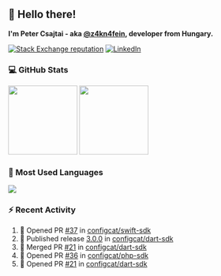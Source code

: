 ## 👋 Hello there!

**I'm Peter Csajtai - aka [@z4kn4fein](https://github.com/z4kn4fein), developer from Hungary.**

[![Stack Exchange reputation](https://img.shields.io/stackexchange/stackoverflow/r/8700582?color=orange&label=reputation&logo=stackoverflow&style=for-the-badge)](https://stackoverflow.com/users/8700582)
[![LinkedIn](https://img.shields.io/badge/linkedin-%230077B5.svg?style=for-the-badge&logo=linkedin&logoColor=white)](https://www.linkedin.com/in/csajtai-p%C3%A9ter-45395341/)

### 💻 GitHub Stats

<div>
  <img height="140px" src="https://github-readme-stats-pcsajtai.vercel.app/api?username=z4kn4fein&show_icons=true&hide_border=true&count_private=true&custom_title=Stats&theme=dracula&line_height=24&hide_title=true">
  <img height="140px" src="https://streak-stats.demolab.com?user=z4kn4fein&theme=dracula&hide_border=true">
  
</div>

### :toolbox: Most Used Languages

<img src="https://github-readme-stats-pcsajtai.vercel.app/api/top-langs/?username=z4kn4fein&theme=dracula&hide_border=true&layout=compact&langs_count=8&hide_title=true">

### :zap: Recent Activity

<!--START_SECTION:activity-->
1. 💪 Opened PR [#37](https://github.com/configcat/swift-sdk/pull/37) in [configcat/swift-sdk](https://github.com/configcat/swift-sdk)
2. 🚀 Published release [3.0.0](https://github.com/configcat/dart-sdk/releases/tag/3.0.0) in [configcat/dart-sdk](https://github.com/configcat/dart-sdk)
3. 🎉 Merged PR [#21](https://github.com/configcat/dart-sdk/pull/21) in [configcat/dart-sdk](https://github.com/configcat/dart-sdk)
4. 💪 Opened PR [#36](https://github.com/configcat/php-sdk/pull/36) in [configcat/php-sdk](https://github.com/configcat/php-sdk)
5. 💪 Opened PR [#21](https://github.com/configcat/dart-sdk/pull/21) in [configcat/dart-sdk](https://github.com/configcat/dart-sdk)
<!--END_SECTION:activity-->
